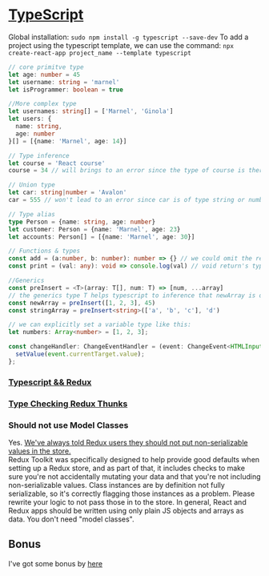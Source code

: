 # [TypeScript](https://www.typescriptlang.org/docs/handbook/intro.html)

Global installation: `sudo npm install -g typescript --save-dev`
To add a project using the typescript template,
we can use the command: `npx create-react-app project_name --template typescript`


````typescript
// core primitve type
let age: number = 45
let username: string = 'marnel'
let isProgrammer: boolean = true

//More complex type
let usernames: string[] = ['Marnel', 'Ginola']
let users: {
  name: string,
  age: number
}[] = [{name: 'Marnel', age: 14}]

// Type inference
let course = 'React course'
course = 34 // will brings to an error since the type of course is therefore string.

// Union type
let car: string|number = 'Avalon'
car = 555 // won't lead to an error since car is of type string or number

// Type alias
type Person = {name: string, age: number}
let customer: Person = {name: 'Marnel', age: 23}
let accounts: Person[] = [{name: 'Marnel', age: 30}]

// Functions & types
const add = (a:number, b: number): number => {} // we could omit the return's type here since it could be inferenced
const print = (val: any): void => console.log(val) // void return's type for functions that doesn't return a value

//Generics
const preInsert = <T>(array: T[], num: T) => [num, ...array]
// the generics type T helps typescript to inference that newArray is of type number[]
const newArray = preInsert([1, 2, 3], 45)
const stringArray = preInsert<string>(['a', 'b', 'c'], 'd')

// we can explicitly set a variable type like this:
let numbers: Array<number> = [1, 2, 3];

const changeHandler: ChangeEventHandler = (event: ChangeEvent<HTMLInputElement>) => {
  setValue(event.currentTarget.value);
};
````

### [Typescript && Redux](https://react-redux.js.org/using-react-redux/usage-with-typescript#define-root-state-and-dispatch-types)
### [Type Checking Redux Thunks](https://redux.js.org/usage/usage-with-typescript#type-checking-redux-thunks)

### Should not use Model Classes
Yes. [We've always told Redux users they should not put non-serializable values in the store.](https://redux.js.org/style-guide/style-guide#do-not-put-non-serializable-values-in-state-or-actions)\
Redux Toolkit was specifically designed to help provide good defaults when setting up a Redux store, and as part of that, it includes checks to make sure you're not accidentally mutating your data and that you're not including non-serializable values.
Class instances are by definition not fully serializable, so it's correctly flagging those instances as a problem. Please rewrite your logic to not pass those in to the store.
In general, React and Redux apps should be written using only plain JS objects and arrays as data. You don't need "model classes".








## Bonus
I've got some bonus by [here](https://github.com/marnelfr/udemy.react/blob/main/BONUS.md)